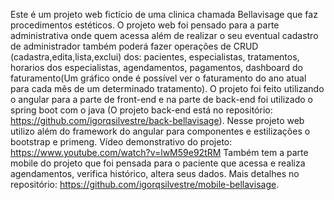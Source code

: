 Este é um projeto web fictício de uma clinica chamada Bellavisage que faz procedimentos estéticos. O projeto web foi pensado para a parte administrativa onde quem acessa além de realizar o seu eventual cadastro de administrador também poderá fazer operações de CRUD (cadastra,edita,lista,exclui) dos:
pacientes, especialistas, tratamentos, horarios dos especialistas, agendamentos, pagamentos, dashboard do faturamento(Um gráfico onde é possível ver o faturamento do ano atual para cada mês de um determinado tratamento). 
O projeto foi feito utilizando o angular para a parte de front-end e na parte de back-end foi utilizado o spring boot com o java (O projeto back-end está no repositório: https://github.com/igorqsilvestre/back-bellavisage).
Nesse projeto web utilizo além do framework do angular para componentes e estilizações o bootstrap e primeng.
Vídeo demonstrativo do projeto: https://www.youtube.com/watch?v=lwM59e92tRM
Também tem a parte mobile do projeto que foi pensada para o paciente que acessa e realiza agendamentos, verifica histórico, altera seus dados. Mais detalhes no repositório: https://github.com/igorqsilvestre/mobile-bellavisage.
